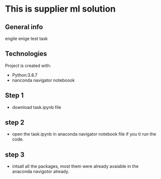 # This is supplier ml solution

## General info
engile enige test task

## Technologies

Project is created with:

- Python:3.8.7
-  nanconda navigator noteboook


## Step 1

- download task.ipynb file

## step 2

- open the task.ipynb in anaconda navigator notebook file if you ti run the code.

## step 3

- intsall all the packages, most them were already avaiable in the anaconda navigotor already.
